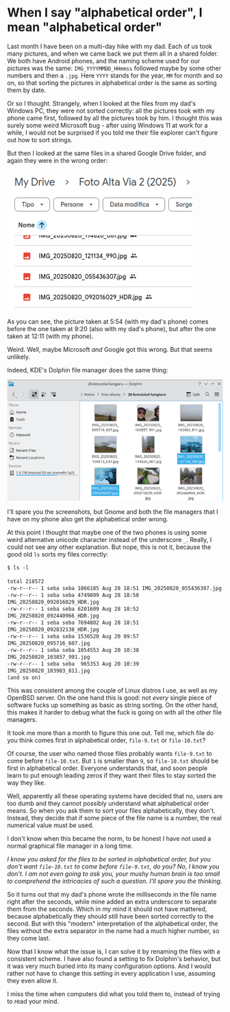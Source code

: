 # When I say "alphabetical order", I mean "alphabetical order"

Last month I have been on a multi-day hike with my dad. Each of us took
many pictures, and when we came back we put them all in a shared folder.
We both have Android phones, and the naming scheme used for our pictures
was the same: `IMG_YYYYMMDD_HHmmss` followed maybe by some other numbers
and then a `.jpg`. Here `YYYY` stands for the year, `MM` for month and
so on, so that sorting the pictures in alphabetical order is the same as
sorting them by date.

Or so I thought. Strangely, when I looked at the files from my dad's
Windows PC, they were not sorted correctly: all the pictures took
with my phone came first, followed by all the pictures took by him.
I thought this was surely some weird Microsoft bug - after using
Windows 11 at work for a while, I would not be surprised if you
told me their file explorer can't figure out how to sort strings.

But then I looked at the same files in a shared Google Drive folder,
and again they were in the wrong order:

![Screenshot from Google Drive](drive.png)

As you can see, the picture taken at 5:54 (with my dad's phone) comes
before the one taken at 9:20 (also with my dad's phone), but after the
one taken at 12:11 (with my phone).

Weird. Well, maybe Microsoft *and* Google got this wrong. But
that seems unlikely.

Indeed, KDE's Dolphin file manager does the same thing:

![Screenshot from Dolphin](dolphin.png)

I'll spare you the screenshots, but Gnome and both the file managers
that I have on my phone also get the alphabetical order wrong.

At this point I thought that maybe one of the two phones is using some
weird alternative unicode character instead of the underscore `_`. Really,
I could not see any other explanation. But nope, this is not it, because
the good old `ls` sorts my files correctly:

```
$ ls -l

total 218572
-rw-r--r-- 1 seba seba 1866185 Aug 28 18:51 IMG_20250820_055436307.jpg
-rw-r--r-- 1 seba seba 4749899 Aug 28 18:50 IMG_20250820_092016029_HDR.jpg
-rw-r--r-- 1 seba seba 6201609 Aug 28 18:52 IMG_20250820_092440966_HDR.jpg
-rw-r--r-- 1 seba seba 7694802 Aug 28 18:51 IMG_20250820_092832138_HDR.jpg
-rw-r--r-- 1 seba seba 1536520 Aug 20 09:57 IMG_20250820_095716_607.jpg
-rw-r--r-- 1 seba seba 1054553 Aug 20 10:38 IMG_20250820_103857_991.jpg
-rw-r--r-- 1 seba seba  965353 Aug 20 10:39 IMG_20250820_103903_811.jpg
(and so on)
```

This was consistent among the couple of Linux distros I use, as well
as my OpenBSD server. On the one hand this is good: not *every* single
piece of software fucks up something as basic as string sorting. On the
other hand, this makes it harder to debug what the fuck is going on with
all the other file managers.

It took me more than a month to figure this one out. Tell me, which
file do you think comes first in alphabetical order, `file-9.txt` or
`file-10.txt`?

Of course, the user who named those files probably wants `file-9.txt` to
come before `file-10.txt`. But `1` is smaller than `9`, so `file-10.txt`
should be first in alphabetical order. Everyone understands that, and
soon people learn to put enough leading zeros if they want their files
to stay sorted the way they like.

Well, apparently all these operating systems have decided that no,
users are too dumb and they cannot possibly understand what alphabetical
order means.  So when you ask them to sort your files alphabetically,
they don't. Instead, they decide that if some piece of the file name is
a number, the real numerical value must be used.

I don't know when this became the norm, to be honest I have not used a
normal graphical file manager in a long time.

*I know you asked for the files to be sorted in alphabetical order,
but you don't want `file-10.txt` to come before `file-9.txt`, do
you? No, I know you don't. I am not even going to ask you, your
mushy human brain is too small to comprehend the intricacies of
such a question. I'll spare you the thinking.*

So it turns out that my dad's phone wrote the milliseconds in the file
name right after the seconds, while mine added an extra underscore to
separate them from the seconds.  Which in my mind it should not have
mattered, because alphabetically they should still have been sorted
correctly to the second. But with this "modern" interpretation of the
alphabetical order, the files without the extra separator in the name had
a much higher number, so they come last.

Now that I know what the issue is, I can solve it by renaming the files
with a consistent scheme. I have also found a setting to fix Dolphin's
behavior, but it was very much buried into its many configuration
options. And I would rather not have to change this setting in every
application I use, assuming they even allow it.

I miss the time when computers did what you told them to, instead of
trying to read your mind.
